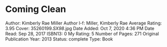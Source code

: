 # Coming Clean

Author: Kimberly Rae Miller
Author l-f: Miller, Kimberly Rae
Average Rating: 3.95
Cover: 35260199._SX98_.jpg
Date Added: Oct 7, 2020 4:36 PM
Date Read: Sep 28, 2017
ISBN13: 0
My Rating: 5
Number of Pages: 271
Original Publication Year: 2013
Status: complete
Type: Book